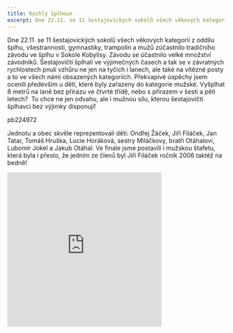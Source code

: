 ```yaml
---
title: Rychlý šplhoun
excerpt: Dne 22.11. se 11 šestajovických sokolů všech věkových kategorií z oddílu šplhu, všestrannosti, gymnastiky, trampolín a mužů zúčastnilo tradičního závodu ve šplhu v Sokole Kobylisy.
---
```


Dne 22.11. se 11 šestajovických sokolů všech věkových kategorií z oddílu šplhu, všestrannosti, gymnastiky, trampolín a mužů zúčastnilo tradičního závodu ve šplhu v Sokole Kobylisy. Závodu se účastnilo velké množství závodníků. Šestajovičtí šplhali ve výjimečných časech a tak se v závratných rychlostech pnuli vzhůru ne jen na tyčích i lanech, ale také na vítězné posty a to ve všech námi obsazených kategoriích. Překvapivé úspěchy jsem ocenili především u dětí, které byly zařazeny do kategorie mužské. Vyšplhat 8 metrů na laně bez přírazu ve čtvrté třídě, nebo s přírazem v šesti a pěti letech?  To chce ne jen odvahu, ale i mužnou sílu, kterou šestajovičtí šplhavci bez výjimky disponují!

pb224972

Jednotu a obec skvěle reprezentovali děti: Ondřej Žáček, Jiří Filáček, Jan Tatar, Tomáš Hruška, Lucie Horáková, sestry Miláčkovy, bratři Otáhalovi, Lubomír Jokel a Jakub Otáhal. Ve finále jsme postavili i mužskou štafetu, která byla i přesto, že jedním ze členů byl Jiří Filáček ročník 2006 taktéž na bedně! 

<iframe src="http://www.rajce.net/a12176507/mini?bgcolor=&photoNameVisible=0" name="rajce-net" width="356" height="356" frameborder="0" scrolling="no" allowtransparency="false"></iframe>
